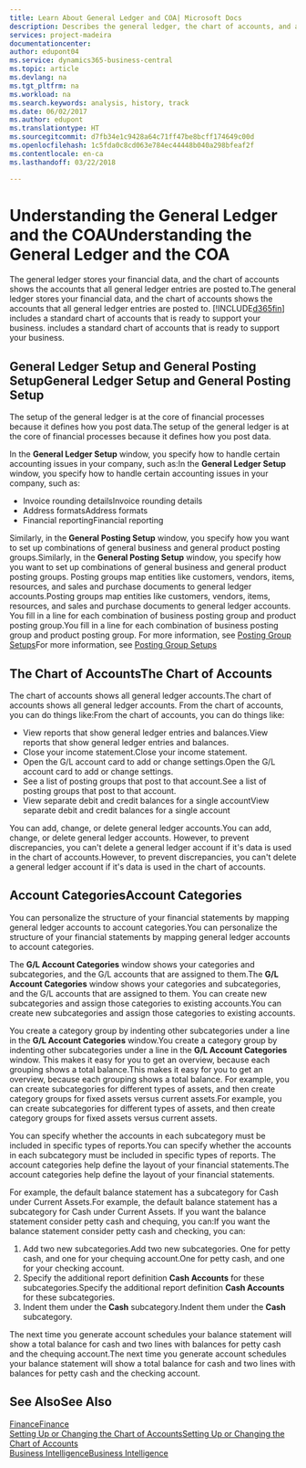 ```yaml
---
title: Learn About General Ledger and COA| Microsoft Docs
description: Describes the general ledger, the chart of accounts, and account categories.
services: project-madeira
documentationcenter: 
author: edupont04
ms.service: dynamics365-business-central
ms.topic: article
ms.devlang: na
ms.tgt_pltfrm: na
ms.workload: na
ms.search.keywords: analysis, history, track
ms.date: 06/02/2017
ms.author: edupont
ms.translationtype: HT
ms.sourcegitcommit: d7fb34e1c9428a64c71ff47be8bcff174649c00d
ms.openlocfilehash: 1c5fda0c8cd063e784ec44448b040a298bfeaf2f
ms.contentlocale: en-ca
ms.lasthandoff: 03/22/2018

---
```

# <a name="understanding-the-general-ledger-and-the-coa"></a><span data-ttu-id="7b714-103">Understanding the General Ledger and the COA</span><span class="sxs-lookup"><span data-stu-id="7b714-103">Understanding the General Ledger and the COA</span></span>
<span data-ttu-id="7b714-104">The general ledger stores your financial data, and the chart of accounts shows the accounts that all general ledger entries are posted to.</span><span class="sxs-lookup"><span data-stu-id="7b714-104">The general ledger stores your financial data, and the chart of accounts shows the accounts that all general ledger entries are posted to.</span></span> [!INCLUDE[d365fin](includes/d365fin_md.md)]<span data-ttu-id="7b714-105"> includes a standard chart of accounts that is ready to support your business.</span><span class="sxs-lookup"><span data-stu-id="7b714-105"> includes a standard chart of accounts that is ready to support your business.</span></span>

## <a name="general-ledger-setup-and-general-posting-setup"></a><span data-ttu-id="7b714-106">General Ledger Setup and General Posting Setup</span><span class="sxs-lookup"><span data-stu-id="7b714-106">General Ledger Setup and General Posting Setup</span></span>
<span data-ttu-id="7b714-107">The setup of the general ledger is at the core of financial processes because it defines how you post data.</span><span class="sxs-lookup"><span data-stu-id="7b714-107">The setup of the general ledger is at the core of financial processes because it defines how you post data.</span></span>  

<span data-ttu-id="7b714-108">In the **General Ledger Setup** window, you specify how to handle certain accounting issues in your company, such as:</span><span class="sxs-lookup"><span data-stu-id="7b714-108">In the **General Ledger Setup** window, you specify how to handle certain accounting issues in your company, such as:</span></span>  

* <span data-ttu-id="7b714-109">Invoice rounding details</span><span class="sxs-lookup"><span data-stu-id="7b714-109">Invoice rounding details</span></span>  
* <span data-ttu-id="7b714-110">Address formats</span><span class="sxs-lookup"><span data-stu-id="7b714-110">Address formats</span></span>  
* <span data-ttu-id="7b714-111">Financial reporting</span><span class="sxs-lookup"><span data-stu-id="7b714-111">Financial reporting</span></span>  

<span data-ttu-id="7b714-112">Similarly, in the **General Posting Setup** window, you specify how you want to set up combinations of general business and general product posting groups.</span><span class="sxs-lookup"><span data-stu-id="7b714-112">Similarly, in the **General Posting Setup** window, you specify how you want to set up combinations of general business and general product posting groups.</span></span> <span data-ttu-id="7b714-113">Posting groups map entities like customers, vendors, items, resources, and sales and purchase documents to general ledger accounts.</span><span class="sxs-lookup"><span data-stu-id="7b714-113">Posting groups map entities like customers, vendors, items, resources, and sales and purchase documents to general ledger accounts.</span></span> <span data-ttu-id="7b714-114">You fill in a line for each combination of business posting group and product posting group.</span><span class="sxs-lookup"><span data-stu-id="7b714-114">You fill in a line for each combination of business posting group and product posting group.</span></span> <span data-ttu-id="7b714-115">For more information, see [Posting Group Setups](finance-posting-groups.md)</span><span class="sxs-lookup"><span data-stu-id="7b714-115">For more information, see [Posting Group Setups](finance-posting-groups.md)</span></span>  

## <a name="the-chart-of-accounts"></a><span data-ttu-id="7b714-116">The Chart of Accounts</span><span class="sxs-lookup"><span data-stu-id="7b714-116">The Chart of Accounts</span></span>
<span data-ttu-id="7b714-117">The chart of accounts shows all general ledger accounts.</span><span class="sxs-lookup"><span data-stu-id="7b714-117">The chart of accounts shows all general ledger accounts.</span></span> <span data-ttu-id="7b714-118">From the chart of accounts, you can do things like:</span><span class="sxs-lookup"><span data-stu-id="7b714-118">From the chart of accounts, you can do things like:</span></span>  

* <span data-ttu-id="7b714-119">View reports that show general ledger entries and balances.</span><span class="sxs-lookup"><span data-stu-id="7b714-119">View reports that show general ledger entries and balances.</span></span>  
* <span data-ttu-id="7b714-120">Close your income statement.</span><span class="sxs-lookup"><span data-stu-id="7b714-120">Close your income statement.</span></span>  
* <span data-ttu-id="7b714-121">Open the G/L account card to add or change settings.</span><span class="sxs-lookup"><span data-stu-id="7b714-121">Open the G/L account card to add or change settings.</span></span>  
* <span data-ttu-id="7b714-122">See a list of posting groups that post to that account.</span><span class="sxs-lookup"><span data-stu-id="7b714-122">See a list of posting groups that post to that account.</span></span>
* <span data-ttu-id="7b714-123">View separate debit and credit balances for a single account</span><span class="sxs-lookup"><span data-stu-id="7b714-123">View separate debit and credit balances for a single account</span></span>  

<span data-ttu-id="7b714-124">You can add, change, or delete general ledger accounts.</span><span class="sxs-lookup"><span data-stu-id="7b714-124">You can add, change, or delete general ledger accounts.</span></span> <span data-ttu-id="7b714-125">However, to prevent discrepancies, you can't delete a general ledger account if it's data is used in the chart of accounts.</span><span class="sxs-lookup"><span data-stu-id="7b714-125">However, to prevent discrepancies, you can't delete a general ledger account if it's data is used in the chart of accounts.</span></span>  

## <a name="account-categories"></a><span data-ttu-id="7b714-126">Account Categories</span><span class="sxs-lookup"><span data-stu-id="7b714-126">Account Categories</span></span>
<span data-ttu-id="7b714-127">You can personalize the structure of your financial statements by mapping general ledger accounts to account categories.</span><span class="sxs-lookup"><span data-stu-id="7b714-127">You can personalize the structure of your financial statements by mapping general ledger accounts to account categories.</span></span>  

<span data-ttu-id="7b714-128">The **G/L Account Categories** window shows your categories and subcategories, and the G/L accounts that are assigned to them.</span><span class="sxs-lookup"><span data-stu-id="7b714-128">The **G/L Account Categories** window shows your categories and subcategories, and the G/L accounts that are assigned to them.</span></span> <span data-ttu-id="7b714-129">You can create new subcategories and assign those categories to existing accounts.</span><span class="sxs-lookup"><span data-stu-id="7b714-129">You can create new subcategories and assign those categories to existing accounts.</span></span>  

<span data-ttu-id="7b714-130">You create a category group by indenting other subcategories under a line in the **G/L Account Categories** window.</span><span class="sxs-lookup"><span data-stu-id="7b714-130">You create a category group by indenting other subcategories under a line in the **G/L Account Categories** window.</span></span> <span data-ttu-id="7b714-131">This makes it easy for you to get an overview, because each grouping shows a total balance.</span><span class="sxs-lookup"><span data-stu-id="7b714-131">This makes it easy for you to get an overview, because each grouping shows a total balance.</span></span> <span data-ttu-id="7b714-132">For example, you can create subcategories for different types of assets, and then create category groups for fixed assets versus current assets.</span><span class="sxs-lookup"><span data-stu-id="7b714-132">For example, you can create subcategories for different types of assets, and then create category groups for fixed assets versus current assets.</span></span>  

<span data-ttu-id="7b714-133">You can specify whether the accounts in each subcategory must be included in specific types of reports.</span><span class="sxs-lookup"><span data-stu-id="7b714-133">You can specify whether the accounts in each subcategory must be included in specific types of reports.</span></span> <span data-ttu-id="7b714-134">The account categories help define the layout of your financial statements.</span><span class="sxs-lookup"><span data-stu-id="7b714-134">The account categories help define the layout of your financial statements.</span></span>  

<span data-ttu-id="7b714-135">For example, the default balance statement has a subcategory for Cash under Current Assets.</span><span class="sxs-lookup"><span data-stu-id="7b714-135">For example, the default balance statement has a subcategory for Cash under Current Assets.</span></span> <span data-ttu-id="7b714-136">If you want the balance statement consider petty cash and chequing, you can:</span><span class="sxs-lookup"><span data-stu-id="7b714-136">If you want the balance statement consider petty cash and checking, you can:</span></span>  

1. <span data-ttu-id="7b714-137">Add two new subcategories.</span><span class="sxs-lookup"><span data-stu-id="7b714-137">Add two new subcategories.</span></span> <span data-ttu-id="7b714-138">One for petty cash, and one for your chequing account.</span><span class="sxs-lookup"><span data-stu-id="7b714-138">One for petty cash, and one for your checking account.</span></span>  
2. <span data-ttu-id="7b714-139">Specify the additional report definition **Cash Accounts** for these subcategories.</span><span class="sxs-lookup"><span data-stu-id="7b714-139">Specify the additional report definition **Cash Accounts** for these subcategories.</span></span>  
3. <span data-ttu-id="7b714-140">Indent them under the **Cash** subcategory.</span><span class="sxs-lookup"><span data-stu-id="7b714-140">Indent them under the **Cash** subcategory.</span></span>  

<span data-ttu-id="7b714-141">The next time you generate account schedules your balance statement will show a total balance for cash and two lines with balances for petty cash and the chequing account.</span><span class="sxs-lookup"><span data-stu-id="7b714-141">The next time you generate account schedules your balance statement will show a total balance for cash and two lines with balances for petty cash and the checking account.</span></span>  

## <a name="see-also"></a><span data-ttu-id="7b714-142">See Also</span><span class="sxs-lookup"><span data-stu-id="7b714-142">See Also</span></span>
[<span data-ttu-id="7b714-143">Finance</span><span class="sxs-lookup"><span data-stu-id="7b714-143">Finance</span></span>](finance.md)  
[<span data-ttu-id="7b714-144">Setting Up or Changing the Chart of Accounts</span><span class="sxs-lookup"><span data-stu-id="7b714-144">Setting Up or Changing the Chart of Accounts</span></span>](finance-setup-chart-accounts.md)  
[<span data-ttu-id="7b714-145">Business Intelligence</span><span class="sxs-lookup"><span data-stu-id="7b714-145">Business Intelligence</span></span>](bi.md)  

